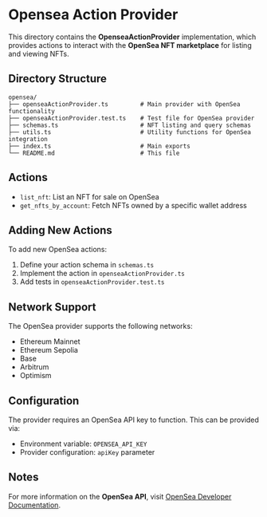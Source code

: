 # Opensea Action Provider

This directory contains the **OpenseaActionProvider** implementation, which provides actions to interact with the **OpenSea NFT marketplace** for listing and viewing NFTs.

## Directory Structure

```
opensea/
├── openseaActionProvider.ts         # Main provider with OpenSea functionality
├── openseaActionProvider.test.ts    # Test file for OpenSea provider
├── schemas.ts                       # NFT listing and query schemas
├── utils.ts                         # Utility functions for OpenSea integration
├── index.ts                         # Main exports
└── README.md                        # This file
```

## Actions

- `list_nft`: List an NFT for sale on OpenSea
- `get_nfts_by_account`: Fetch NFTs owned by a specific wallet address

## Adding New Actions

To add new OpenSea actions:

1. Define your action schema in `schemas.ts`
2. Implement the action in `openseaActionProvider.ts`
3. Add tests in `openseaActionProvider.test.ts`

## Network Support

The OpenSea provider supports the following networks:
- Ethereum Mainnet
- Ethereum Sepolia
- Base
- Arbitrum
- Optimism

## Configuration

The provider requires an OpenSea API key to function. This can be provided via:
- Environment variable: `OPENSEA_API_KEY`
- Provider configuration: `apiKey` parameter

## Notes

For more information on the **OpenSea API**, visit [OpenSea Developer Documentation](https://docs.opensea.io/).
